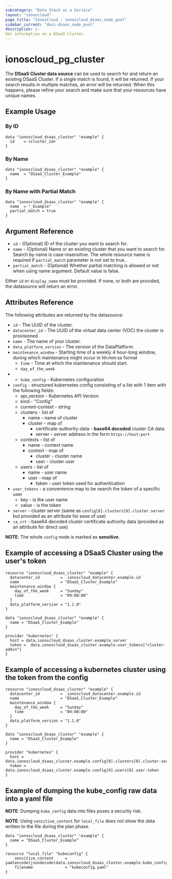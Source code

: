 ```yaml
---
subcategory: "Data Stack as a Service"
layout: "ionoscloud"
page_title: "IonosCloud : ionoscloud_dsaas_node_pool"
sidebar_current: "docs-dsaas_node_pool"
description: |-
Get information on a DSaaS Cluster.
---
```


# ionoscloud\_pg_cluster

The **DSaaS Cluster data source** can be used to search for and return an existing DSaaS Cluster.
If a single match is found, it will be returned. If your search results in multiple matches, an error will be returned.
When this happens, please refine your search and make sure that your resources have unique names.

## Example Usage

### By ID
```hcl
data "ionoscloud_dsaas_cluster" "example" {
  id	= <cluster_id>
}
```

### By Name

```hcl
data "ionoscloud_dsaas_cluster" "example" {
  name	= "DSaaS_Cluster_Example"
}
```

### By Name with Partial Match

```hcl
data "ionoscloud_dsaas_cluster" "example" {
  name	= "_Example"
  partial_match = true
}
```

## Argument Reference

* `id` - (Optional) ID of the cluster you want to search for.
* `name` - (Optional) Name or an existing cluster that you want to search for. Search by name is case-insensitive. The whole resource name is required if `partial_match` parameter is not set to true..
* `partial_match` - (Optional) Whether partial matching is allowed or not when using name argument. Default value is false.

Either `id` or `display_name` must be provided. If none, or both are provided, the datasource will return an error.

## Attributes Reference

The following attributes are returned by the datasource:

* `id` - The UUID of the cluster.
* `datacenter_id` - The UUID of the virtual data center (VDC) the cluster is provisioned.
* `name` - The name of your cluster.
* `data_platform_version` - The version of the DataPlatform.
* `maintenance_window` - Starting time of a weekly 4 hour-long window, during which maintenance might occur in hh:mm:ss format
  * `time` - Time at which the maintenance should start. 
  * `day_of_the_week`
* * `kube_config` - Kubernetes configuration
* `config` - structured kubernetes config consisting of a list with 1 item with the following fields:
  * api_version - Kubernetes API Version
  * kind - "Config"
  * current-context - string
  * clusters - list of
    * name - name of cluster
    * cluster - map of
      * certificate-authority-data - **base64 decoded** cluster CA data
      * server -  server address in the form `https://host:port`
  * contexts - list of
    * name - context name
    * context - map of
      * cluster - cluster name
      * user - cluster user
  * users - list of
    * name - user name
    * user - map of
      * token - user token used for authentication
* `user_tokens` - a convenience map to be search the token of a specific user
  - key - is the user name
  - value - is the token
* `server` - cluster server (same as `config[0].clusters[0].cluster.server` but provided as an attribute for ease of use)
* `ca_crt` - base64 decoded cluster certificate authority data (provided as an attribute for direct use)

**NOTE**: The whole `config` node is marked as **sensitive**.

## Example of accessing a DSaaS Cluster using the user's token

```
resource "ionoscloud_dsaas_cluster" "example" {
  datacenter_id   		=  ionoscloud_datacenter.example.id
  name 					= "DSaaS_Cluster_Example"
  maintenance_window {
    day_of_the_week  	= "Sunday"
    time				= "09:00:00"
  }
  data_platform_version	= "1.1.0"
}

data "ionoscloud_dsaas_cluster" "example" {
  name = "DSaaS_Cluster_Example"
}

provider "kubernetes" {
  host = data.ionoscloud_dsaas_cluster.example.server
  token =  data.ionoscloud_dsaas_cluster.example.user_tokens["cluster-admin"]
}
```

## Example of accessing a kubernetes cluster using the token from the config

```
resource "ionoscloud_dsaas_cluster" "example" {
  datacenter_id   		=  ionoscloud_datacenter.example.id
  name 					= "DSaaS_Cluster_Example"
  maintenance_window {
    day_of_the_week  	= "Sunday"
    time				= "09:00:00"
  }
  data_platform_version	= "1.1.0"
}

data "ionoscloud_dsaas_cluster" "example" {
  name = "DSaaS_Cluster_Example"
}

provider "kubernetes" {
  host = data.ionoscloud_dsaas_cluster.example.config[0].clusters[0].cluster.server
  token =  data.ionoscloud_dsaas_cluster.example.config[0].users[0].user.token
}
```


## Example of dumping the kube_config raw data into a yaml file

**NOTE**: Dumping `kube_config` data into files poses a security risk.

**NOTE**: Using `sensitive_content` for `local_file` does not show the data written to the file during the plan phase.

```
data "ionoscloud_dsaas_cluster" "example" {
  name = "DSaaS_Cluster_Example"
}

resource "local_file" "kubeconfig" {
    sensitive_content     = yamlencode(jsondecode(data.ionoscloud_dsaas_cluster.example.kube_config))
    filename              = "kubeconfig.yaml"
}

```